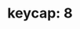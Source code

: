 ---
layout: smileys&emotion
title: "keycap: 8"
emoji: keycap_8
permalink: 8️⃣.html
image: assets/img/3moji/keycap_8.png
---